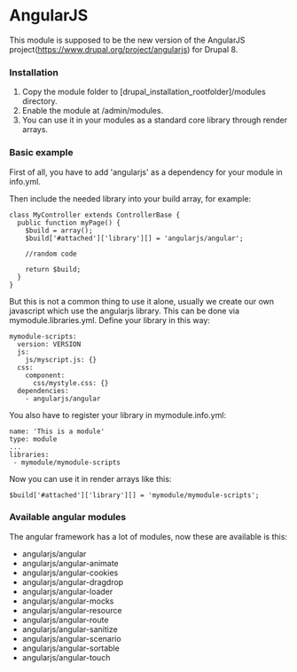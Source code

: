AngularJS
================
This module is supposed to be the new version of the AngularJS 
project(https://www.drupal.org/project/angularjs) for Drupal 8.

### Installation
1. Copy the module folder to [drupal_installation_rootfolder]/modules directory.
2. Enable the module at /admin/modules.
3. You can use it in your modules as a standard core library through render arrays.

### Basic example
First of all, you have to add 'angularjs' as a dependency for your module in info.yml.

Then include the needed library into your build array, for example:

```
class MyController extends ControllerBase {
  public function myPage() {
    $build = array();
    $build['#attached']['library'][] = 'angularjs/angular';
    
    //random code
    
    return $build;
  }
}
```

But this is not a common thing to use it alone, usually we create our own 
javascript which use the angularjs library. This can be done via mymodule.libraries.yml.
Define your library in this way:

```
mymodule-scripts:
  version: VERSION
  js:
    js/myscript.js: {}
  css:
    component:
      css/mystyle.css: {}
  dependencies:
    - angularjs/angular
```

You also have to register your library in mymodule.info.yml:

```
name: 'This is a module'
type: module
...
libraries:
 - mymodule/mymodule-scripts
```

Now you can use it in render arrays like this:
```
$build['#attached']['library'][] = 'mymodule/mymodule-scripts';
```

### Available angular modules
The angular framework has a lot of modules, now these are available is this:

 - angularjs/angular
 - angularjs/angular-animate
 - angularjs/angular-cookies
 - angularjs/angular-dragdrop
 - angularjs/angular-loader
 - angularjs/angular-mocks
 - angularjs/angular-resource
 - angularjs/angular-route
 - angularjs/angular-sanitize
 - angularjs/angular-scenario
 - angularjs/angular-sortable
 - angularjs/angular-touch
